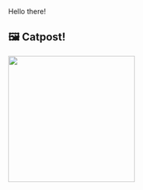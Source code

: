 Hello there!



## 🖼️ Catpost!

<sub>
    <img src="https://cdn2.thecatapi.com/images/InyYkIoNI.jpg" height="256">
</sub>

